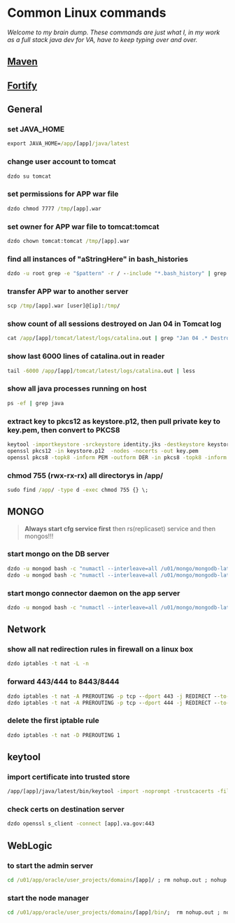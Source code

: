 
# Common Linux commands

*Welcome to my brain dump.  These commands are just what I, in my work as a full stack java dev for VA, have to keep typing over and over.*

## [Maven](MAVEN.md)

## [Fortify](FORTIFY.md)

## General

### set JAVA_HOME

```cmd
export JAVA_HOME=/app/[app]/java/latest
```

### change user account to tomcat

```cmd
dzdo su tomcat
```

### set permissions for APP war file

```cmd
dzdo chmod 7777 /tmp/[app].war
```

### set owner for APP war file to tomcat:tomcat

```cmd
dzdo chown tomcat:tomcat /tmp/[app].war
```

### find all instances of "aStringHere" in bash_histories

```cmd
dzdo -u root grep -e "$pattern" -r / --include "*.bash_history" | grep "aStringHere"
```

### transfer APP war to another server

```cmd
scp /tmp/[app].war [user]@[ip]:/tmp/
```

### show count of all sessions destroyed on Jan 04 in Tomcat log

```cmd
cat /app/[app]/tomcat/latest/logs/catalina.out | grep "Jan 04 .* Destroy" -c
```

### show last 6000 lines of catalina.out in reader

```cmd
tail -6000 /app/[app]/tomcat/latest/logs/catalina.out | less
```

### show all java processes running on host

```cmd
ps -ef | grep java
```

### extract key to pkcs12 as keystore.p12, then pull private key to key.pem, then convert to PKCS8

```cmd
keytool -importkeystore -srckeystore identity.jks -destkeystore keystore.p12 -deststoretype PKCS12
openssl pkcs12 -in keystore.p12  -nodes -nocerts -out key.pem
openssl pkcs8 -topk8 -inform PEM -outform DER -in pkcs8 -topk8 -inform PEM -outform DER -in key.pem -nocrypt -out key.pkcs8
```

### chmod 755 (rwx-rx-rx) all directorys in /app/

```cmd
sudo find /app/ -type d -exec chmod 755 {} \;
```


## MONGO

>**Always start cfg service first** then rs(replicaset) service and then mongos!!!

### start mongo on the DB server

```cmd
dzdo -u mongod bash -c "numactl --interleave=all /u01/mongo/mongodb-latest/bin/mongod -f /u01/mongo/etc/mongod_[app]_cfg_sqa_29003.conf"
dzdo -u mongod bash -c "numactl --interleave=all /u01/mongo/mongodb-latest/bin/mongod -f /u01/mongo/etc/mongod_[app]_rs_sqa_30010.conf"
```

### start mongo connector daemon on the app server

```cmd
dzdo -u mongod bash -c "numactl --interleave=all /u01/mongo/mongodb-latest/bin/mongos -f /u01/mongo/etc/mongos_[app]_sqa_27003.conf"
```

## Network

### show all nat redirection rules in firewall on a linux box

```cmd
dzdo iptables -t nat -L -n
```

### forward 443/444 to 8443/8444

```cmd
dzdo iptables -t nat -A PREROUTING -p tcp --dport 443 -j REDIRECT --to-port 8443
dzdo iptables -t nat -A PREROUTING -p tcp --dport 444 -j REDIRECT --to-port 8444
```

### delete the first iptable rule

```cmd
dzdo iptables -t nat -D PREROUTING 1
```

## keytool

### import certificate into trusted store

```cmd
/app/[app]/java/latest/bin/keytool -import -noprompt -trustcacerts -file ./cert.cer -alias [app].va.gov -keystore  /app/[app]/keys/trust.jks -storepass [passhere]
```

### check certs on destination server

```cmd
dzdo openssl s_client -connect [app].va.gov:443
```

## WebLogic

### to start the admin server

```cmd
cd /u01/app/oracle/user_projects/domains/[app]/ ; rm nohup.out ; nohup ./startWebLogic.sh &
```

### start the node manager

```cmd
cd /u01/app/oracle/user_projects/domains/[app]/bin/;  rm nohup.out ; nohup ./startNodeManager.sh & 
```
